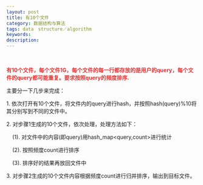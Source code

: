 ```yaml
---
layout: post
title: 有10个文件
category: 数据结构与算法
tags: data　structure／algorithm
keywords: 
description: 
---
```


 

<span style="color:#e53333;">**有**</span><span
style="color:#e53333;">**10**</span><span
style="color:#e53333;">**个文件，每个文件**</span><span
style="color:#e53333;">**1G**</span><span
style="color:#e53333;">**，每个文件的每一行都存放的是用户的**</span><span
style="color:#e53333;">**query**</span><span
style="color:#e53333;">**，每个文件的**</span><span
style="color:#e53333;">**query**</span><span
style="color:#e53333;">**都可能重复。要求按照**</span><span
style="color:#e53333;">**query**</span><span
style="color:#e53333;">**的频度排序**</span><span
style="color:#e53333;">**.**</span>

主要分一下几步来完成：

1. 依次打开有10个文件，将文件内的query进行hash，并按照hash(query)%10将其分别写到不同的文件中。

2. 对步骤1生成的10个文件，依次处理，处理方法如下：

    (1). 对文件中的内容(即query)用hash\_map\<query,count\>进行统计

    (2). 按照频度count进行排序

    (3). 排序好的结果再放回文件中

3. 对步骤2生成的10个文件内容根据频度count进行归并排序，输出到目标文件。









